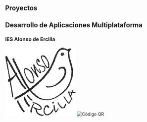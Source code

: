 ## Proyectos
## Desarrollo de Aplicaciones Multiplataforma
### IES  Alonso de Ercilla

![Ercilla.jpg](img/Ercilla.jpg)
<img src="https://github.com/davidencinas294" alt="Código QR">
<!--
**davidencinas294/davidencinas294** is a ✨ _special_ ✨ repository because its `README.md` (this file) appears on your GitHub profile.

